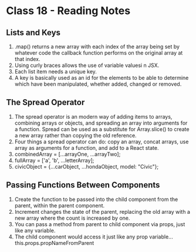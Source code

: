 # Class 18 - Reading Notes

## Lists and Keys
1. .map() returns a new array with each index of the array being set by whatever code the callback function performs on the original array at that index.
2. Using curly braces allows the use of variable valuesi n JSX.
3. Each list item needs a unique key.
4. A key is basically used as an id for the elements to be able to determine which have been manipulated, whether added, changed or removed.

## The Spread Operator

1. The spread operator is an modern way of adding items to arrays, combining arrays or objects, and spreading an array into arguments for a function. Spread can be used as a substitute for Array.slice() to create a new array rather than copying the old reference.
2. Four things a spread operator can do: copy an array, concat arrays, use array as arguments for a function, and add to a React state.
3. combinedArray = [...arrayOne, ...arrayTwo];
4. fullArray = ['a', 'b', ...letterArray];
5. civicObject = {...carObject, ...hondaObject, model: "Civic"};

## Passing Functions Between Components

1. Create the function to be passed into the child component from the parent, within the parent component.
2. Increment changes the state of the parent, replacing the old array with a new array where the count is increased by one.
3. You can pass a method from parent to child component via props, just like any variable.
4. The child component would access it just like any prop variable... this.props.propNameFromParent
